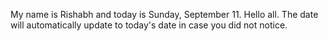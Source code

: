 My name is Rishabh and today is Sunday, September 11. Hello all. The date will automatically update to today's date in case you did not notice.
